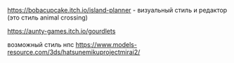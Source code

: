 ﻿https://bobacupcake.itch.io/island-planner - визуальный стиль и редактор
	(это стиль animal crossing)

https://aunty-games.itch.io/gourdlets


возможный стиль нпс
	https://www.models-resource.com/3ds/hatsunemikuprojectmirai2/
